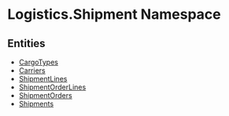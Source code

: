 ﻿---
uid: Logistics.Shipment
---
# Logistics.Shipment Namespace

## Entities
- [CargoTypes](Logistics.Shipment.CargoTypes.md)  
- [Carriers](Logistics.Shipment.Carriers.md)  
- [ShipmentLines](Logistics.Shipment.ShipmentLines.md)  
- [ShipmentOrderLines](Logistics.Shipment.ShipmentOrderLines.md)  
- [ShipmentOrders](Logistics.Shipment.ShipmentOrders.md)  
- [Shipments](Logistics.Shipment.Shipments.md)  

